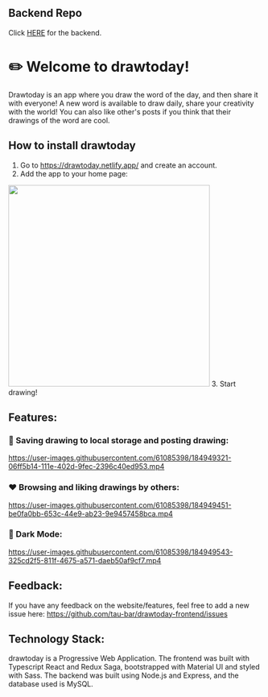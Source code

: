 ## Backend Repo
Click [HERE](https://github.com/tau-bar/drawtoday-express-server) for the backend.

# ✏️ Welcome to drawtoday! 
Drawtoday is an app where you draw the word of the day, and then share it with everyone! A new word is available to draw daily, share your creativity with the world! You can also like other's posts if you think that their drawings of the word are cool.

## How to install drawtoday
1. Go to https://drawtoday.netlify.app/ and create an account.
2. Add the app to your home page:
<img src="https://user-images.githubusercontent.com/61085398/184948833-f6402e84-6429-46f8-aebd-c123a7be0345.png" width="400">
3. Start drawing!

## Features:
### 💾 Saving drawing to local storage and posting drawing:

https://user-images.githubusercontent.com/61085398/184949321-06ff5b14-111e-402d-9fec-2396c40ed953.mp4

### ♥ Browsing and liking drawings by others:

https://user-images.githubusercontent.com/61085398/184949451-be0fa0bb-653c-44e9-ab23-9e9457458bca.mp4

### 🌙 Dark Mode:

https://user-images.githubusercontent.com/61085398/184949543-325cd2f5-811f-4675-a571-daeb50af9cf7.mp4

## Feedback:
If you have any feedback on the website/features, feel free to add a new issue here: https://github.com/tau-bar/drawtoday-frontend/issues 

## Technology Stack:
drawtoday is a Progressive Web Application. The frontend was built with Typescript React and Redux Saga, bootstrapped with Material UI and styled with Sass. The backend was built using Node.js and Express, and the database used is MySQL.
